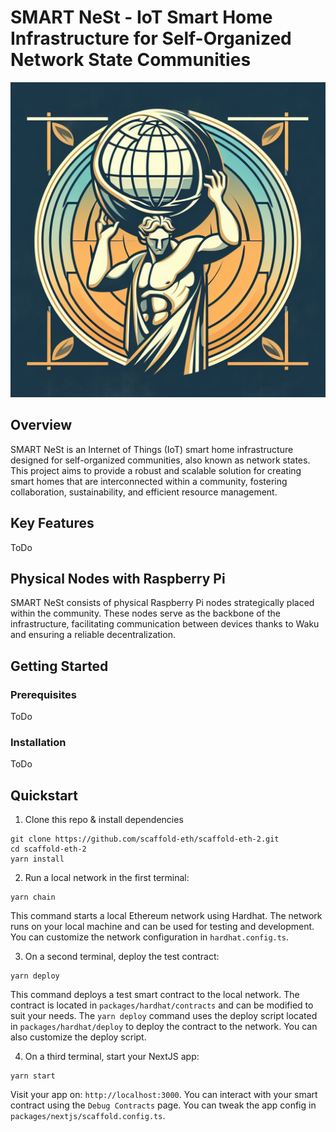 # SMART NeSt - IoT Smart Home Infrastructure for Self-Organized Network State Communities

![SMART NeSt Logo](images/logo.jpeg)

## Overview

SMART NeSt is an Internet of Things (IoT) smart home infrastructure designed for self-organized communities, also known as network states. This project aims to provide a robust and scalable solution for creating smart homes that are interconnected within a community, fostering collaboration, sustainability, and efficient resource management.

## Key Features

ToDo

## Physical Nodes with Raspberry Pi

SMART NeSt consists of physical Raspberry Pi nodes strategically placed within the community. These nodes serve as the backbone of the infrastructure, facilitating communication between devices thanks to Waku and ensuring a reliable decentralization.

## Getting Started

### Prerequisites

ToDo

### Installation

ToDo


## Quickstart

1. Clone this repo & install dependencies

```
git clone https://github.com/scaffold-eth/scaffold-eth-2.git
cd scaffold-eth-2
yarn install
```

2. Run a local network in the first terminal:

```
yarn chain
```

This command starts a local Ethereum network using Hardhat. The network runs on your local machine and can be used for testing and development. You can customize the network configuration in `hardhat.config.ts`.

3. On a second terminal, deploy the test contract:

```
yarn deploy
```

This command deploys a test smart contract to the local network. The contract is located in `packages/hardhat/contracts` and can be modified to suit your needs. The `yarn deploy` command uses the deploy script located in `packages/hardhat/deploy` to deploy the contract to the network. You can also customize the deploy script.

4. On a third terminal, start your NextJS app:

```
yarn start
```

Visit your app on: `http://localhost:3000`. You can interact with your smart contract using the `Debug Contracts` page. You can tweak the app config in `packages/nextjs/scaffold.config.ts`.
